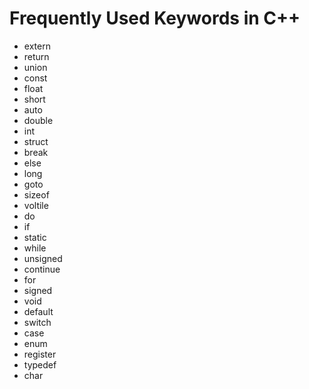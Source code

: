 # Frequently Used Keywords in C++

- extern
- return
- union
- const
- float
- short
- auto
- double
- int
- struct
- break
- else
- long
- goto
- sizeof
- voltile
- do
- if
- static
- while
- unsigned
- continue
- for
- signed
- void
- default
- switch
- case
- enum
- register
- typedef
- char